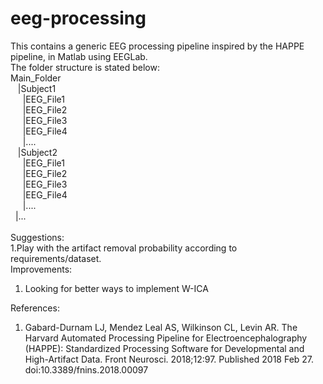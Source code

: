 # eeg-processing
This contains a generic EEG processing pipeline inspired by the HAPPE pipeline, in Matlab using EEGLab.<br>
The folder structure is stated below:<br>
Main_Folder<br>
&nbsp;&nbsp; |Subject1<br>
&nbsp;&nbsp;&nbsp;&nbsp;  |EEG_File1<br>
&nbsp;&nbsp;&nbsp;&nbsp;  |EEG_File2<br>
&nbsp;&nbsp;&nbsp;&nbsp;   |EEG_File3<br>
&nbsp;&nbsp;&nbsp;&nbsp;   |EEG_File4<br>
&nbsp;&nbsp;&nbsp;&nbsp;   |....<br>
&nbsp;&nbsp; |Subject2<br>
&nbsp;&nbsp;&nbsp;&nbsp;   |EEG_File1<br>
&nbsp;&nbsp;&nbsp;&nbsp;    |EEG_File2<br>
&nbsp;&nbsp;&nbsp;&nbsp;    |EEG_File3<br>
&nbsp;&nbsp;&nbsp;&nbsp;    |EEG_File4<br>
&nbsp;&nbsp;&nbsp;&nbsp;    |....<br>
 &nbsp;&nbsp;|...<br>
  <br>
  Suggestions:<br>
  1.Play with the artifact removal probability according to requirements/dataset.<br>
  Improvements:<br>
  1. Looking for better ways to implement W-ICA<br>
  
  
  References:<br>
  1. Gabard-Durnam LJ, Mendez Leal AS, Wilkinson CL, Levin AR. The Harvard Automated Processing Pipeline for Electroencephalography (HAPPE): Standardized Processing Software for Developmental and High-Artifact Data. Front Neurosci. 2018;12:97. Published 2018 Feb 27. doi:10.3389/fnins.2018.00097<br>
  
  
